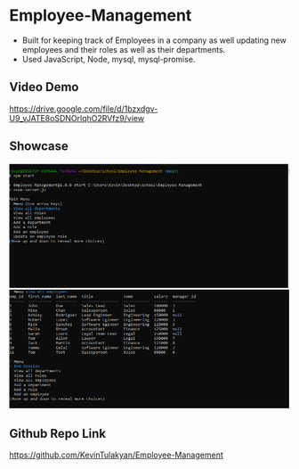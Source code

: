# Employee-Management

- Built for keeping track of Employees in a company as well updating new employees and their roles as well as their departments.
- Used JavaScript, Node, mysql, mysql-promise.

## Video Demo
https://drive.google.com/file/d/1bzxdgv-U9_vJATE8oSDNOrlqhO2RVfz9/view

## Showcase
![Main](assests/images/Capture.PNG)
![Table](assests/images/2.PNG)

## Github Repo Link
https://github.com/KevinTulakyan/Employee-Management